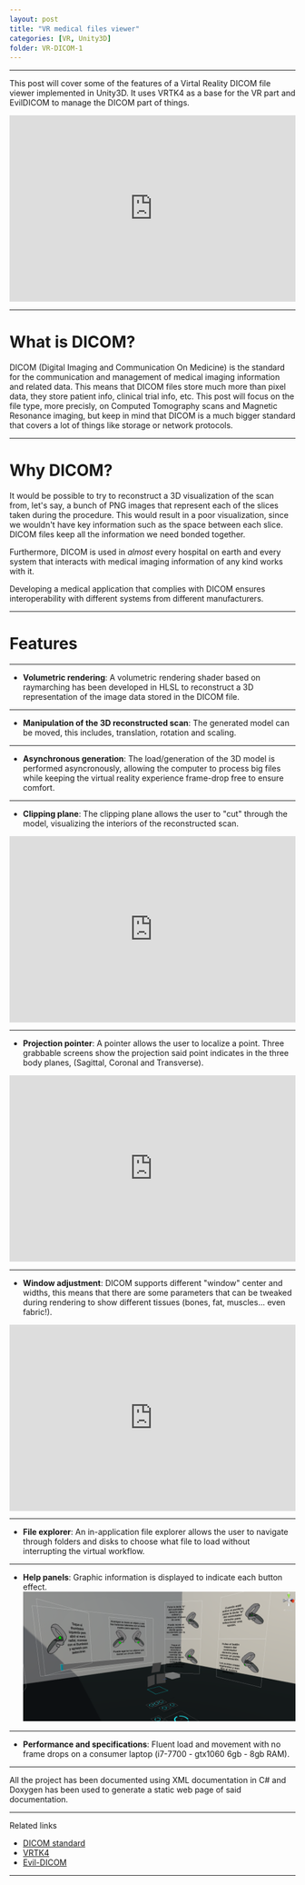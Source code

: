 ```yaml
---
layout: post
title: "VR medical files viewer"
categories: [VR, Unity3D]
folder: VR-DICOM-1
---
```


***

This post will cover some of the features of a Virtal Reality DICOM file viewer implemented in Unity3D. It uses VRTK4 as a base for the VR part and EvilDICOM to manage the DICOM part of things.

<div style='position:relative; padding-bottom:calc(56.25% + 44px)'><iframe src='https://gfycat.com/ifr/FirsthandEvergreenHarpyeagle' frameborder='0' scrolling='no' width='100%' height='100%' style='position:absolute;top:0;left:0;' allowfullscreen></iframe></div>

***

# What is DICOM?

DICOM (Digital Imaging and Communication On Medicine) is the standard for the communication and management of medical imaging information and related data. This means that DICOM files store much more than pixel data, they store patient info, clinical trial info, etc. This post will focus on the file type, more precisly, on Computed Tomography scans and Magnetic Resonance imaging, but keep in mind that DICOM is a much bigger standard that covers a lot of things like storage or network protocols.

***

# Why DICOM?

It would be possible to try to reconstruct a 3D visualization of the scan from, let's say, a bunch of PNG images that represent each of the slices taken during the procedure. This would result in a poor visualization, since we wouldn't have key information such as the space between each slice. DICOM files keep all the information we need bonded together.

Furthermore, DICOM is used in *almost* every hospital on earth and every system that interacts with medical imaging information of any kind works with it.

Developing a medical application that complies with DICOM ensures interoperability with different systems from different manufacturers.

***

# Features

***

* **Volumetric rendering**: A volumetric rendering shader based on raymarching has been developed in HLSL to reconstruct a 3D representation of the image data stored in the DICOM file.

***

* **Manipulation of the 3D reconstructed scan**: The generated model can be moved, this includes, translation, rotation and scaling.

***

* **Asynchronous generation**: The load/generation of the 3D model is performed asyncronously, allowing the computer to process big files while keeping the virtual reality experience frame-drop free to ensure comfort.

***

* **Clipping plane**: The clipping plane allows the user to "cut" through the model, visualizing the interiors of the reconstructed scan.

<div style='position:relative; padding-bottom:calc(56.25% + 44px)'><iframe src='https://gfycat.com/ifr/UnlawfulCrazyGourami' frameborder='0' scrolling='no' width='100%' height='100%' style='position:absolute;top:0;left:0;' allowfullscreen></iframe></div>

***

* **Projection pointer**: A pointer allows the user to localize a point. Three grabbable screens show the projection said point indicates in the three body planes, (Sagittal, Coronal and Transverse).

<div style='position:relative; padding-bottom:calc(56.25% + 44px)'><iframe src='https://gfycat.com/ifr/SlimyBlandCowbird' frameborder='0' scrolling='no' width='100%' height='100%' style='position:absolute;top:0;left:0;' allowfullscreen></iframe></div>

***

* **Window adjustment**: DICOM supports different "window" center and widths, this means that there are some parameters that can be tweaked during rendering to show different tissues (bones, fat, muscles... even fabric!).

<div style='position:relative; padding-bottom:calc(56.25% + 44px)'><iframe src='https://gfycat.com/ifr/WarlikeHarmlessBorzoi' frameborder='0' scrolling='no' width='100%' height='100%' style='position:absolute;top:0;left:0;' allowfullscreen></iframe></div>

***

* **File explorer**: An in-application file explorer allows the user to navigate through folders and disks to choose what file to load without interrupting the virtual workflow.

***

* **Help panels**: Graphic information is displayed to indicate each button effect.
![Help panels](./../images/VR-DICOM-1/info_panels.png)

***

* **Performance and specifications**: Fluent load and movement with no frame drops on a consumer laptop (i7-7700 - gtx1060 6gb - 8gb RAM).

***

All the project has been documented using XML documentation in C# and Doxygen has been used to generate a static web page of said documentation.

***

Related links
+ [DICOM standard](https://www.dicomstandard.org/)
+ [VRTK4](https://github.com/ExtendRealityLtd/VRTK)
+ [Evil-DICOM](https://github.com/rexcardan/Evil-DICOM)

***
